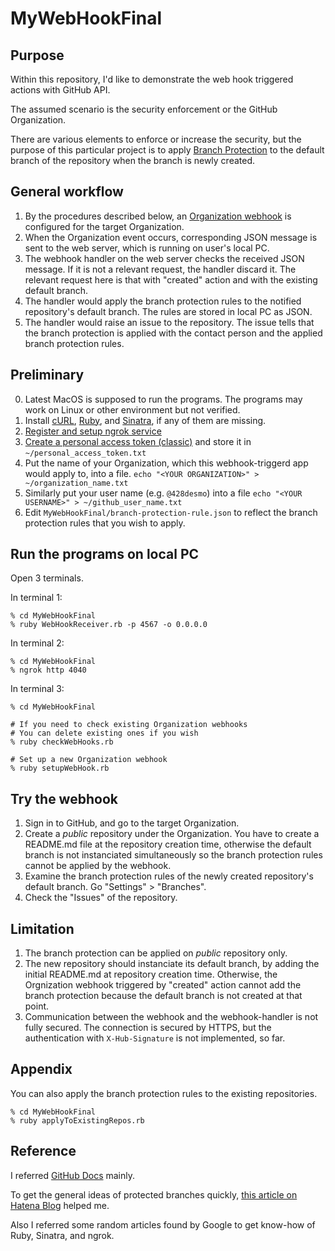 # MyWebHookFinal

## Purpose

Within this repository, I'd like to demonstrate the web hook triggered actions with GitHub API.

The assumed scenario is the security enforcement or the GitHub Organization.

There are various elements to enforce or increase the security, but the purpose of this particular project is to apply [Branch Protection](https://docs.github.com/en/repositories/configuring-branches-and-merges-in-your-repository/defining-the-mergeability-of-pull-requests/about-protected-branches) to the default branch of the repository when the branch is newly created.

## General workflow

1. By the procedures described below, an [Organization webhook](https://docs.github.com/en/rest/orgs/webhooks?apiVersion=2022-11-28) is configured for the target Organization.
2. When the Organization event occurs, corresponding JSON message is sent to the web server, which is running on user's local PC.
3. The webhook handler on the web server checks the received JSON message. If it is not a relevant request, the handler discard it. The relevant request here is that with "created" action and with the existing default branch.
4. The handler would apply the branch protection rules to the notified repository's default branch. The rules are stored in local PC as JSON.
5. The handler would raise an issue to the repository. The issue tells that the branch protection is applied with the contact person and the applied branch protection rules.

## Preliminary

0. Latest MacOS is supposed to run the programs. The programs may work on Linux or other environment but not verified.
1. Install [cURL](https://curl.se), [Ruby](https://www.ruby-lang.org/en/), and [Sinatra](https://sinatrarb.com), if any of them are missing.
2. [Register and setup ngrok service](https://dashboard.ngrok.com/get-started/setup)
3. [Create a personal access token (classic)](https://docs.github.com/en/authentication/keeping-your-account-and-data-secure/creating-a-personal-access-token) and store it in `~/personal_access_token.txt`
4. Put the name of your Organization, which this webhook-triggerd app would apply to, into a file.
`echo "<YOUR ORGANIZATION>" > ~/organization_name.txt`
5. Similarly put your user name (e.g. `@428desmo`) into a file
`echo "<YOUR USERNAME>" > ~/github_user_name.txt`
6. Edit `MyWebHookFinal/branch-protection-rule.json` to reflect the branch protection rules that you wish to apply.

## Run the programs on local PC

Open 3 terminals.

In terminal 1:
```
% cd MyWebHookFinal
% ruby WebHookReceiver.rb -p 4567 -o 0.0.0.0
```

In terminal 2:
```
% cd MyWebHookFinal
% ngrok http 4040
```

In terminal 3:
```
% cd MyWebHookFinal

# If you need to check existing Organization webhooks
# You can delete existing ones if you wish
% ruby checkWebHooks.rb

# Set up a new Organization webhook
% ruby setupWebHook.rb
```

## Try the webhook

1. Sign in to GitHub, and go to the target Organization.
2. Create a *public* repository under the Organization. You have to create a README.md file at the repository creation time, otherwise the default branch is not instanciated simultaneously so the branch protection rules cannot be applied by the webhook.
3. Examine the branch protection rules of the newly created repository's default branch. Go "Settings" > "Branches".
4. Check the "Issues" of the repository.

## Limitation

1. The branch protection can be applied on *public* repository only.
2. The new repository should instanciate its default branch, by adding the initial README.md at repository creation time. Otherwise, the Orgnization webhook triggered by "created" action cannot add the branch protection because the default branch is not created at that point.
3. Communication between the webhook and the webhook-handler is not fully secured. The connection is secured by HTTPS, but the authentication with `X-Hub-Signature` is not implemented, so far.

## Appendix

You can also apply the branch protection rules to the existing repositories.

```
% cd MyWebHookFinal
% ruby applyToExistingRepos.rb
```

## Reference

I referred [GitHub Docs](https://docs.github.com/en) mainly.

To get the general ideas of protected branches quickly, [this article on Hatena Blog](https://kojirooooocks.hatenablog.com/entry/2018/05/11/033152) helped me.

Also I referred some random articles found by Google to get know-how of Ruby, Sinatra, and ngrok.
